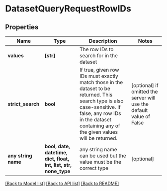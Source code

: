 # DatasetQueryRequestRowIDs


## Properties
Name | Type | Description | Notes
------------ | ------------- | ------------- | -------------
**values** | **[str]** | The row IDs to search for in the dataset | 
**strict_search** | **bool** | If true, given row IDs must exactly match those in the dataset to be returned. This search type is also case-sensitive. If false, any row IDs in the dataset containing any of the given values will be returned. | [optional]  if omitted the server will use the default value of False
**any string name** | **bool, date, datetime, dict, float, int, list, str, none_type** | any string name can be used but the value must be the correct type | [optional]

[[Back to Model list]](../README.md#documentation-for-models) [[Back to API list]](../README.md#documentation-for-api-endpoints) [[Back to README]](../README.md)


